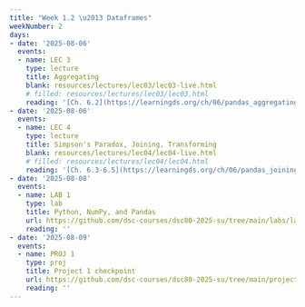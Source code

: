 ```yaml
---
title: "Week 1.2 \u2013 Dataframes"
weekNumber: 2
days:
- date: '2025-08-06'
  events:
  - name: LEC 3
    type: lecture
    title: Aggregating
    blank: resources/lectures/lec03/lec03-live.html
    # filled: resources/lectures/lec03/lec03.html
    reading: '[Ch. 6.2](https://learningds.org/ch/06/pandas_aggregating.html)'
- date: '2025-08-06'
  events:
  - name: LEC 4
    type: lecture
    title: Simpson's Paradox, Joining, Transforming
    blank: resources/lectures/lec04/lec04-live.html
    # filled: resources/lectures/lec04/lec04.html
    reading: '[Ch. 6.3-6.5](https://learningds.org/ch/06/pandas_joining.html)'
- date: '2025-08-08'
  events:
  - name: LAB 1
    type: lab
    title: Python, NumPy, and Pandas
    url: https://github.com/dsc-courses/dsc80-2025-su/tree/main/labs/lab01
    reading: ''
- date: '2025-08-09'
  events:
  - name: PROJ 1
    type: proj
    title: Project 1 checkpoint
    url: https://github.com/dsc-courses/dsc80-2025-su/tree/main/projects/proj01
    reading: ''
---
```

